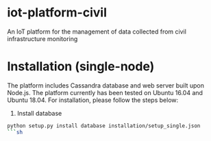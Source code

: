 # iot-platform-civil
An IoT platform for the management of data collected from civil infrastructure monitoring

# Installation (single-node)
The platform includes Cassandra database and web server built upon Node.js. The platform currently has been tested on Ubuntu 16.04 and Ubuntu 18.04. For installation, please follow the steps below:
1. Install database
```sh
python setup.py install database installation/setup_single.json
```sh
